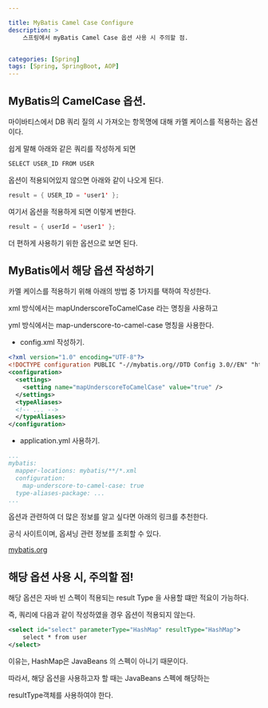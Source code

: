 ```yaml
---

title: MyBatis Camel Case Configure
description: >
    스프링에서 myBatis Camel Case 옵션 사용 시 주의할 점.


categories: [Spring]
tags: [Spring, SpringBoot, AOP]
---
```




## MyBatis의 CamelCase 옵션.

마이바티스에서 DB 쿼리 질의 시 가져오는 항목명에 대해 카멜 케이스를 적용하는 옵션이다.

쉽게 말해 아래와 같은 쿼리를 작성하게 되면 

```xml
SELECT USER_ID FROM USER
```

옵션이 적용되어있지 않으면 아래와 같이 나오게 된다.

```java
result = { USER_ID = 'user1' };
```

여기서 옵션을 적용하게 되면 이렇게 변한다.

```java
result = { userId = 'user1' };
```

더 편하게 사용하기 위한 옵션으로 보면 된다.

## MyBatis에서 해당 옵션 작성하기

카멜 케이스를 적용하기 위해 아래의 방법 중 1가지를 택하여 작성한다.

xml 방식에서는 mapUnderscoreToCamelCase 라는 명칭을 사용하고

yml 방식에서는 map-underscore-to-camel-case 명칭을 사용한다.

- config.xml 작성하기.

```xml
<?xml version="1.0" encoding="UTF-8"?>
<!DOCTYPE configuration PUBLIC "-//mybatis.org//DTD Config 3.0//EN" "http://mybatis.org/dtd/mybatis-3-config.dtd">
<configuration>
  <settings>
    <setting name="mapUnderscoreToCamelCase" value="true" />
  </settings>
  <typeAliases>
  <!-- ... -->
  </typeAliases>
</configuration>
```

- application.yml 사용하기.

```yml
...
mybatis:
  mapper-locations: mybatis/**/*.xml
  configuration:
    map-underscore-to-camel-case: true
  type-aliases-package: ...
...
```

옵션과 관련하여 더 많은 정보를 알고 싶다면 아래의 링크를 추천한다.

공식 사이트이며, 옵셔닝 관련 정보를 조회할 수 있다.

[mybatis.org](https://mybatis.org/mybatis-3/ko/configuration.html)


## 해당 옵션 사용 시, 주의할 점!

해당 옵션은 자바 빈 스펙이 적용되는 result Type 을 사용할 떄만 적요이 가능하다.

즉, 쿼리에 다음과 같이 작성하였을 경우 옵션이 적용되지 않는다.

```xml
<select id="select" parameterType="HashMap" resultType="HashMap">
    select * from user
</select>
```

이유는, HashMap은 JavaBeans 의 스펙이 아니기 때문이다.

따라서, 해당 옵션을 사용하고자 할 때는 JavaBeans 스펙에 해당하는 

resultType객체를 사용하여야 한다.


